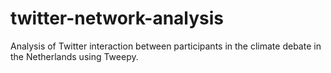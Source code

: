 # twitter-network-analysis
Analysis of Twitter interaction between participants in the climate debate in the Netherlands using Tweepy.
